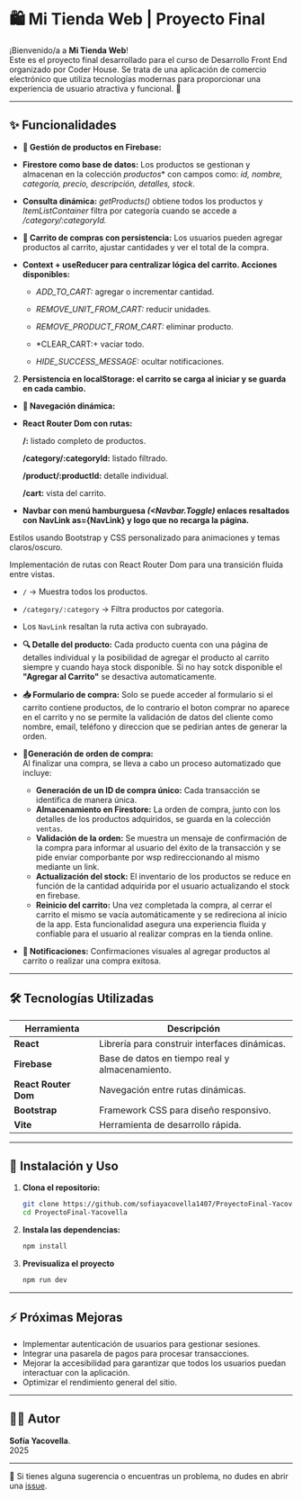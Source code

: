# 🛍️ Mi Tienda Web | Proyecto Final

¡Bienvenido/a a **Mi Tienda Web**!  
Este es el proyecto final desarrollado para el curso de Desarrollo Front End organizado por Coder House. Se trata de una aplicación de comercio electrónico que utiliza tecnologías modernas para proporcionar una experiencia de usuario atractiva y funcional. 🚀

---

## ✨ Funcionalidades

- **🔧 Gestión de productos en Firebase:**
- **Firestore como base de datos:** Los productos se gestionan y almacenan en la colección *productos** con campos como: *id, nombre, categoría, precio, descripción, detalles, stock*.
- **Consulta dinámica:** *getProducts()* obtiene todos los productos y *ItemListContainer* filtra por categoría cuando se accede a */category/:categoryId.*

- **🛒 Carrito de compras con persistencia:**
Los usuarios pueden agregar productos al carrito, ajustar cantidades y ver el total de la compra.

- **Context + useReducer para centralizar lógica del carrito. Acciones disponibles:**

   - *ADD_TO_CART:* agregar o incrementar cantidad.

   - *REMOVE_UNIT_FROM_CART:* reducir unidades.

   - *REMOVE_PRODUCT_FROM_CART:* eliminar producto.

   - *CLEAR_CART:+ vaciar todo.

   - *HIDE_SUCCESS_MESSAGE:* ocultar notificaciones.

2. **Persistencia en localStorage: el carrito se carga al iniciar y se guarda en cada cambio.**

- **🧭 Navegación dinámica:**

- **React Router Dom con rutas:**

   **/:** listado completo de productos.

   **/category/:categoryId:** listado filtrado.

   **/product/:productId:** detalle individual.

   **/cart:** vista del carrito.

- **Navbar con menú hamburguesa *(<Navbar.Toggle)* enlaces resaltados con NavLink as={NavLink} y logo que no recarga la página.**

Estilos usando Bootstrap y CSS personalizado para animaciones y temas claros/oscuro.

Implementación de rutas con React Router Dom para una transición fluida entre vistas.
- `/` → Muestra todos los productos.
- `/category/:category` → Filtra productos por categoría.
- Los `NavLink` resaltan la ruta activa con subrayado.

- **🔍 Detalle del producto:**
Cada producto cuenta con una página de detalles individual y la posibilidad de agregar el producto al carrito siempre y cuando haya stock disponible. Si no hay sotck disponible el **"Agregar al Carrito"** se desactiva automaticamente.

- **📥 Formulario de compra:**
Solo se puede acceder al formulario si el carrito contiene productos, de lo contrario el boton comprar no aparece en el carrito y no se permite la validación de datos del cliente como nombre, email, teléfono y direccion que se pedirian antes de generar la orden.

- **📃Generación de orden de compra:**  
Al finalizar una compra, se lleva a cabo un proceso automatizado que incluye:
     - **Generación de un ID de compra único:** Cada transacción se identifica de manera única.
     - **Almacenamiento en Firestore:** La orden de compra, junto con los detalles de los productos adquiridos, se guarda en la colección `ventas`.
     - **Validación de la orden:** Se muestra un mensaje de confirmación de la compra para informar al usuario del éxito de la transacción y se pide enviar comporbante por wsp redireccionando al mismo mediante un link.
     - **Actualización del stock:** El inventario de los productos se reduce en función de la cantidad adquirida por el usuario actualizando el stock en firebase.
     - **Reinicio del carrito:** Una vez completada la compra, al cerrar el carrito el mismo se vacía automáticamente y se redireciona al inicio de la app.
Esta funcionalidad asegura una experiencia fluida y confiable para el usuario al realizar compras en la tienda online.

- **🔔 Notificaciones:**
Confirmaciones visuales al agregar productos al carrito o realizar una compra exitosa.

---

## 🛠️ Tecnologías Utilizadas

| Herramienta             | Descripción                                      |
|--------------------------|------------------------------------------------|
| **React**               | Librería para construir interfaces dinámicas.   |
| **Firebase**            | Base de datos en tiempo real y almacenamiento.  |
| **React Router Dom**    | Navegación entre rutas dinámicas.               |
| **Bootstrap**           | Framework CSS para diseño responsivo.           |
| **Vite**                | Herramienta de desarrollo rápida.               |

---

## 🚀 Instalación y Uso

1. **Clona el repositorio:**
   ```bash
   git clone https://github.com/sofiayacovella1407/ProyectoFinal-Yacovella.git
   cd ProyectoFinal-Yacovella
   ```

2. **Instala las dependencias:**
   ```bash
   npm install
   ```

3. **Previsualiza el proyecto**
   ```bash
   npm run dev
   ```

---

## ⚡ Próximas Mejoras

- Implementar autenticación de usuarios para gestionar sesiones.
- Integrar una pasarela de pagos para procesar transacciones.
- Mejorar la accesibilidad para garantizar que todos los usuarios puedan interactuar con la aplicación.
- Optimizar el rendimiento general del sitio.

---

## 👩‍💻 Autor

**Sofía Yacovella**.  
2025  

---

💌 Si tienes alguna sugerencia o encuentras un problema, no dudes en abrir una [issue](https://github.com/sofiayacovella1407/ProyectoFinal-Yacovella/issues).  

